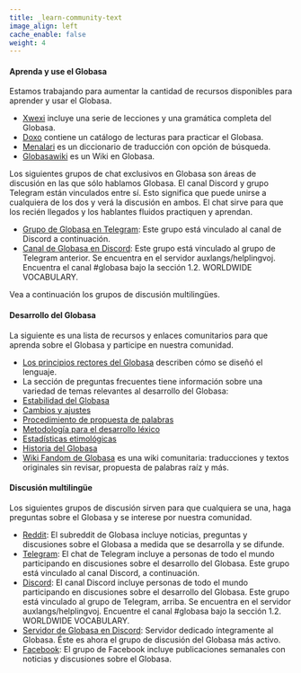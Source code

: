 ```yaml
---
title: _learn-community-text
image_align: left
cache_enable: false
weight: 4
---
```


#### Aprenda y use el Globasa
Estamos trabajando para aumentar la cantidad de recursos disponibles para aprender y usar el Globasa.

* [Xwexi](https://xwexi.globasa.net/spa) incluye una serie de lecciones y una gramática completa del Globasa.
* [Doxo](https://doxo.globasa.net/spa) contiene un catálogo de lecturas para practicar el Globasa.
* [Menalari](https://menalari.globasa.net/spa) es un diccionario de traducción con opción de búsqueda.
* [Globasawiki](https://wiki.globasa.net/wiki/Cuyo_Sayfa) es un Wiki en Globasa.

Los siguientes grupos de chat exclusivos en Globasa son áreas de discusión en las que sólo hablamos Globasa. El canal Discord y grupo Telegram están vinculados entre sí. Esto significa que puede unirse a cualquiera de los dos y verá la discusión en ambos. El chat sirve para que los recién llegados y los hablantes fluidos practiquen y aprendan.

* [Grupo de Globasa en Telegram](https://t.me/+Fs990oWWZtJMAfhy): Este grupo está vinculado al canal de Discord a continuación.
* [Canal de Globasa en Discord](https://discord.gg/tyYHheM): Este grupo está vinculado al grupo de Telegram anterior. Se encuentra en el servidor auxlangs/helplingvoj. Encuentra el canal #globasa bajo la sección 1.2. WORLDWIDE VOCABULARY.

Vea a continuación los grupos de discusión multilingües.

#### Desarrollo del Globasa
La siguiente es una lista de recursos y enlaces comunitarios para que aprenda sobre el Globasa y participe en nuestra comunidad.

* [Los principios rectores del Globasa](/max/gidane-principi) describen cómo se diseñó el lenguaje.
* La sección de preguntas frecuentes tiene información sobre una variedad de temas relevantes al desarrollo del Globasa:
* [Estabilidad del Globasa](/max/andinya-de-globasa)
* [Cambios y ajustes](/max/alogi-ji-lilalogi)
* [Procedimiento de propuesta de palabras](/max/proceso-fe-lexijeni)
* [Metodología para el desarrollo léxico](/max/metode-fe-lexiseleti)
* [Estadísticas etimológicas](/max/estatisti-fe-lexiofata)
* [Historia del Globasa](/max/histori-de-globasa)
* [Wiki Fandom de Globasa](https://globasa.fandom.com/wiki/Globasa_Wiki) es una wiki comunitaria: traducciones y textos originales sin revisar, propuesta de palabras raíz y más.

#### Discusión multilingüe
Los siguientes grupos de discusión sirven para que cualquiera se una, haga preguntas sobre el Globasa y se interese por nuestra comunidad.

* [Reddit](https://www.reddit.com/r/Globasa/): El subreddit de Globasa incluye noticias, preguntas y discusiones sobre el Globasa a medida que se desarrolla y se difunde.
* [Telegram](https://t.me/+D4HjZQpQqXZ1vLMS): El chat de Telegram incluye a personas de todo el mundo participando en discusiones sobre el desarrollo del Globasa. Este grupo está vinculado al canal Discord, a continuación.
* [Discord](https://discord.gg/tyYHheM): El canal Discord incluye personas de todo el mundo participando en discusiones sobre el desarrollo del Globasa. Este grupo está vinculado al grupo de Telegram, arriba. Se encuentra en el servidor auxlangs/helplingvoj. Encuentre el canal #globasa bajo la sección 1.2. WORLDWIDE VOCABULARY.
* [Servidor de Globasa en Discord](https://discord.gg/JCaqAvapGR): Servidor dedicado íntegramente al Globasa. Éste es ahora el grupo de discusión del Globasa más activo.
* [Facebook](https://www.facebook.com/groups/438894989997591/?ref=bookmarks): El grupo de Facebook incluye publicaciones semanales con noticias y discusiones sobre el Globasa.
